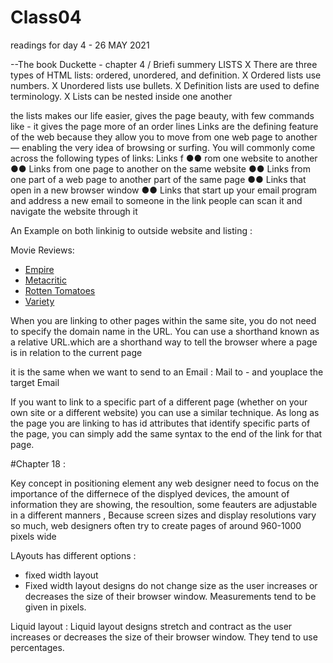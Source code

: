 # Class04
readings for day 4 - 26 MAY 2021


--The book Duckette - chapter 4 / Briefi summery 
LISTS
X There are three types of HTML lists: ordered, 
unordered, and definition. 
X Ordered lists use numbers.
X Unordered lists use bullets.
X Definition lists are used to define terminology.
X Lists can be nested inside one another




the lists makes our life easier, gives the page beauty, with few commands like - it gives the page more of an order lines Links are the defining feature of the web
because they allow you to move from
one web page to another — enabling the
very idea of browsing or surfing.
You will commonly come across the following types of links:
Links f ●● rom one website to another
●● Links from one page to another on the same website
●● Links from one part of a web page to another part of the
same page
●● Links that open in a new browser window
●● Links that start up your email program and address a new
email to someone
in the link people can scan it and navigate the website through it 

An Example on both linkinig to outside website and listing :

<p>Movie Reviews:
<ul>
<li><a href="http://www.empireonline.com">
Empire</a></li>
<li><a href="http://www.metacritic.com">
Metacritic</a></li>
<li><a href="http://www.rottentomatoes.com">
Rotten Tomatoes</a></li>
<li><a href="http://www.variety.com">
Variety</a></li>
</ul>
</p>

When you are linking to other
pages within the same site,
you do not need to specify the
domain name in the URL. You
can use a shorthand known as a
relative URL.which are a shorthand way to tell
the browser where a page is in
relation to the current page

it is the same when we want to send to an Email : Mail to - and youplace the target Email

If you want to link to a specific
part of a different page (whether
on your own site or a different
website) you can use a similar
technique.
As long as the page you are
linking to has id attributes that
identify specific parts of the
page, you can simply add the
same syntax to the end of the
link for that page.

#Chapter 18 : 

Key concept in positioning element 
any web designer need to focus on the importance of the differnece of the displyed devices, the amount of information they are showing, the resoultion, some feauters are 
adjustable in a different manners , Because screen sizes and display resolutions vary so much, web 
designers often try to create pages of around 960-1000 pixels wide 

LAyouts has different options : 
- fixed width layout 
- Fixed width layout 
designs do not 
change size as the 
user increases 
or decreases 
the size of their 
browser window. 
Measurements tend 
to be given in pixels.

Liquid layout :
Liquid layout designs 
stretch and contract 
as the user increases 
or decreases the 
size of their browser 
window. They tend to 
use percentages.
